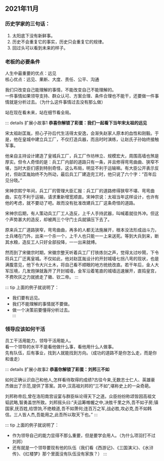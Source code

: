 ## 2021年11月

### 历史学家的三句话：

1. 太阳底下没有新鲜事。
2. 历史不会重复它的事实，历史只会重复它的规律。
3. 回过头可以看到未来的样子。

### 老板的必要条件

人生中最重要的优点：远见   
核心优点：远见、果断、大度、责任、公平、沟通

我们只改变自己能理解的事情，不能改变自己不能理解的。     
一件事情如果领导支持、群众认可、方案合理、条件合理也不能干，还要做一件事情就是分析过去。（为什么这件事情过去没有那么做）

站在现在看未来，站在细节看全局。

::: details 扩展小故事1
**恭喜你解锁了彩蛋：我们一起看下当年宋太祖的远见**

宋太祖赵匡胤，担心子孙后代生活得太安逸，会渐失赵家人原本的血性和刚毅。于是，他在皇城中建立兵工厂，不仅打造兵器，而且时时演练，让赵氏子孙始终接触军事。

他亲自主持设计建造了皇城兵工厂，兵工厂作坊林立、规模宏大，周围高墙也煞是厚实。但令人奇怪的是：兵工厂内部的道路只有一条，并且修得弯弯曲曲、狭窄不堪，当时大臣们感到特别奇怪，这么布局，明显不利于运输嘛。有大臣公开表示反对，但赵匡胤始终不为所动，最后兵工厂建造完工时，他只说了六个字：“百年后见分晓。”

宋神宗熙宁年间，兵工厂的管理大臣汇报：兵工厂的道路修得狭窄不堪、弯弯曲曲，实在不利于运输，请求重新增宽顺直。宋神宗说：太祖当年这样设计，也许有他的考虑，就不要动了吧。故而没有批准改建兵工厂这条奇怪的道路。

宋神宗后期，有人策动兵工厂工人造反，上千人手持武器，叫喊着就往外冲。但这个声势甚大的造反，却被两三个守门士兵就镇压下去了。

原来兵工厂道路狭窄，弯弯曲曲，再多的人都无法施展开，根本没法形成战斗力，士兵堵在门外，出来一个杀一个，上千人也只能一一上来送死。等到大兵到来，断其水粮，造反工人只好全部投降，一一出来就缚。

然而到了宋徽宗时期，宋徽宗整天听着兵工厂打铁炼剑之声，觉得太过吵鬧，下令将兵工厂迁离皇城。不仅如此，他对赵匡胤设计的开封城墙七拐八弯的现状，也是满腹意见，他下令大兴土木，将自己看不顺眼的地方统统改直。若干年后，金人大军压境，几发炮弹就轰开了开封城墙，金军沿着笔直的城墙迅速展开，直捣皇宫，不费吹灰之力就掳走了徽、钦二帝。
:::

::: tip 上面的例子就说明了：
- 我们要有远见。  
- 我们不能理解的事情就不要做。  
- 做一个决策前要懂得分析过去。  
:::

### 领导应该如何干活

员工干活用能力，领导干活用能人。    
看一个领导的水平不是看他做什么事，看他用什么人做事。      
先有队伍，后有事业，找到人就能找到方向。（成功的道路不是你怎么走，而是你和谁走）

::: details 扩展小故事2
**恭喜你解锁了彩蛋：刘邦三不如**   

如何正确认识自己和他人,怎样看待取得的成绩?古往今来,无数志士仁人、英雄豪杰做出了示范,提供了答案。其中,汉高祖刘邦的“三不如”,堪称史上的一朵奇葩。

刘邦称帝后,曾在洛阳南宫设宴与群臣纵论得天下之道。众臣纷纷称颂皆因高祖文韬武略,智勇盖世所致。刘邦摇头曰:“夫运筹帷幄之中,决胜千里之外,吾不如子房;镇国家,抚百姓,给馈饷,不绝粮道,吾不如萧何;连百万之军,战必胜,攻必克,吾不如韩信。三人皆人杰,吾能用之,此吾所以取天下也。”
:::

::: tip 上面的例子就说明了：   
- 作为领导自己的能力显得不那么重要，但是要学会用人。（为什么项羽打不过刘邦）      
- 还有就是一个领导要现有他的队伍（我们看《西游记》、《三国演义》、《水浒传》、《红楼梦》那个里面没有队伍没有家族？）
:::